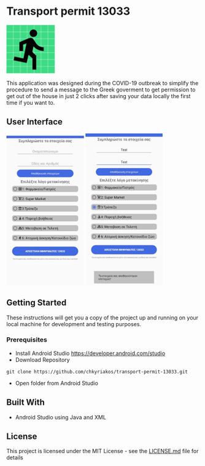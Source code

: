 # Transport permit 13033

<img src="./images/person-playstore.png" width="25%">


This application was designed during the COVID-19 outbreak to simplify the procedure to send a message to the Greek goverment to get permission to get out of the house in just 2 clicks after saving your data locally the first time if you want to.

## User Interface

<img src="./images/Screenshot_1.jpg" width="40%">

<img src="./images/Screenshot_2.jpg" width="40%">

## Getting Started

These instructions will get you a copy of the project up and running on your local machine for development and testing purposes.

### Prerequisites

- Install Android Studio https://developer.android.com/studio
- Download Repository 
  
```
git clone https://github.com/chkyriakos/transport-permit-13033.git
```
- Open folder from Android Studio 

## Built With

- Android Studio using Java and XML

## License

This project is licensed under the MIT License - see the [LICENSE.md](LICENSE.md) file for details


